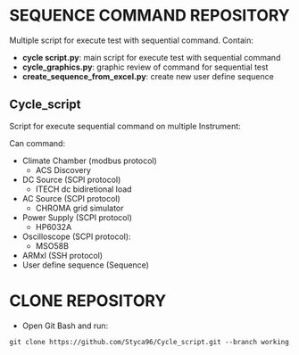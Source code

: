 # SEQUENCE COMMAND REPOSITORY

Multiple script for execute test with sequential command.
Contain:

- **cycle script.py**: main script for execute test with sequential command
- **cycle_graphics.py**: graphic review of command for sequential test
- **create_sequence_from_excel.py**: create new user define sequence

## Cycle_script

Script for execute sequential command on multiple Instrument:

Can command:

- Climate Chamber (modbus protocol)
  - ACS Discovery
- DC Source (SCPI protocol)
  - ITECH dc bidiretional load
- AC Source (SCPI protocol)
  - CHROMA grid simulator
- Power Supply (SCPI protocol)
  - HP6032A
- Oscilloscope (SCPI protocol):
  - MSO58B
- ARMxl (SSH protocol)
- User define sequence (Sequence)

# CLONE REPOSITORY

* Open Git Bash and run:

```
git clone https://github.com/Styca96/Cycle_script.git --branch working
```
